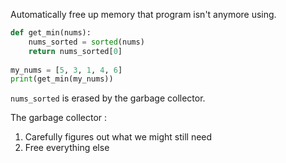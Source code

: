 Automatically free up memory that program isn't anymore using.
```python
def get_min(nums):     
	nums_sorted = sorted(nums)     
	return nums_sorted[0]  
		
my_nums = [5, 3, 1, 4, 6] 
print(get_min(my_nums))
```
`nums_sorted` is erased by the garbage collector.

The garbage collector :
1. Carefully figures out what we might still need
2. Free everything else